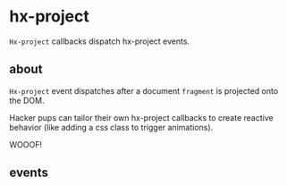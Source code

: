 # hx-project

`Hx-project` callbacks dispatch hx-project events.

## about

`Hx-project` event dispatches after a document `fragment` is projected onto the DOM.

Hacker pups can tailor their own hx-project callbacks to create reactive behavior (like adding a css class to trigger animations).

WOOOF!

## events
